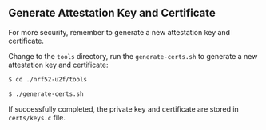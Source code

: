 ## Generate Attestation Key and Certificate

For more security, remember to generate a new attestation key and certificate.

Change to the `tools` directory, run the `generate-certs.sh` to generate a new attestation key and certificate:

``` sh
$ cd ./nrf52-u2f/tools

$ ./generate-certs.sh
```

If successfully completed, the private key and certificate are stored in `certs/keys.c` file.
